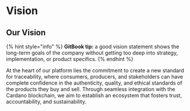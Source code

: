# Vision

## Our Vision

{% hint style="info" %}
**GitBook tip:** a good vision statement shows the long-term goals of the company without getting too deep into strategy, implementation, or product specifics.
{% endhint %}

At the heart of our platform lies the commitment to create a new standard for traceability, where consumers, producers, and stakeholders can have complete confidence in the authenticity, quality, and ethical standards of the products they buy and sell. Through seamless integration with the Cardano blockchain, we aim to establish an ecosystem that fosters trust, accountability, and sustainability.

